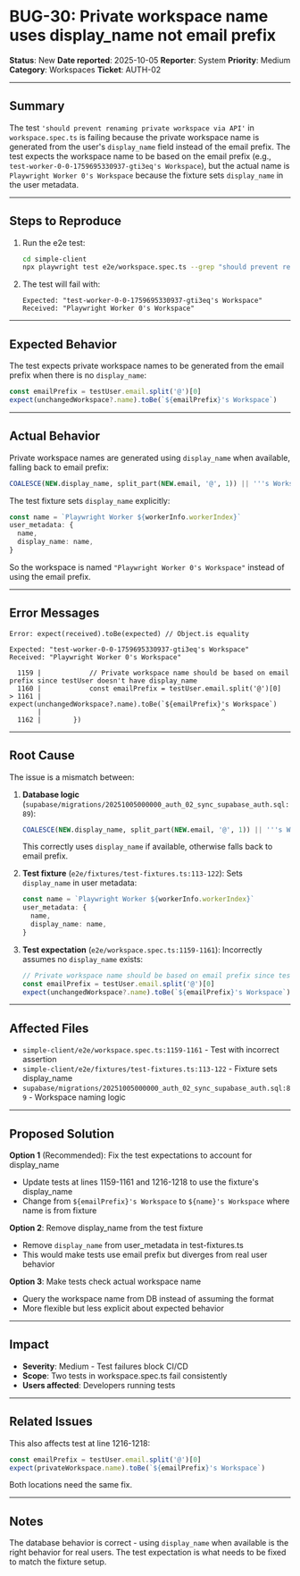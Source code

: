 # BUG-30: Private workspace name uses display_name not email prefix

**Status**: New
**Date reported**: 2025-10-05
**Reporter**: System
**Priority**: Medium
**Category**: Workspaces
**Ticket**: AUTH-02

---

## Summary

The test `'should prevent renaming private workspace via API'` in `workspace.spec.ts` is failing because the private workspace name is generated from the user's `display_name` field instead of the email prefix. The test expects the workspace name to be based on the email prefix (e.g., `test-worker-0-0-1759695330937-gti3eq's Workspace`), but the actual name is `Playwright Worker 0's Workspace` because the fixture sets `display_name` in the user metadata.

---

## Steps to Reproduce

1. Run the e2e test:
   ```bash
   cd simple-client
   npx playwright test e2e/workspace.spec.ts --grep "should prevent renaming private workspace via API"
   ```
2. The test will fail with:
   ```
   Expected: "test-worker-0-0-1759695330937-gti3eq's Workspace"
   Received: "Playwright Worker 0's Workspace"
   ```

---

## Expected Behavior

The test expects private workspace names to be generated from the email prefix when there is no `display_name`:
```typescript
const emailPrefix = testUser.email.split('@')[0]
expect(unchangedWorkspace?.name).toBe(`${emailPrefix}'s Workspace`)
```

---

## Actual Behavior

Private workspace names are generated using `display_name` when available, falling back to email prefix:
```sql
COALESCE(NEW.display_name, split_part(NEW.email, '@', 1)) || '''s Workspace'
```

The test fixture sets `display_name` explicitly:
```typescript
const name = `Playwright Worker ${workerInfo.workerIndex}`
user_metadata: {
  name,
  display_name: name,
}
```

So the workspace is named `"Playwright Worker 0's Workspace"` instead of using the email prefix.

---

## Error Messages

```
Error: expect(received).toBe(expected) // Object.is equality

Expected: "test-worker-0-0-1759695330937-gti3eq's Workspace"
Received: "Playwright Worker 0's Workspace"

  1159 | 			// Private workspace name should be based on email prefix since testUser doesn't have display_name
  1160 | 			const emailPrefix = testUser.email.split('@')[0]
> 1161 | 			expect(unchangedWorkspace?.name).toBe(`${emailPrefix}'s Workspace`)
       | 			                                 ^
  1162 | 		})
```

---

## Root Cause

The issue is a mismatch between:

1. **Database logic** (`supabase/migrations/20251005000000_auth_02_sync_supabase_auth.sql:89`):
   ```sql
   COALESCE(NEW.display_name, split_part(NEW.email, '@', 1)) || '''s Workspace'
   ```
   This correctly uses `display_name` if available, otherwise falls back to email prefix.

2. **Test fixture** (`e2e/fixtures/test-fixtures.ts:113-122`):
   Sets `display_name` in user metadata:
   ```typescript
   const name = `Playwright Worker ${workerInfo.workerIndex}`
   user_metadata: {
     name,
     display_name: name,
   }
   ```

3. **Test expectation** (`e2e/workspace.spec.ts:1159-1161`):
   Incorrectly assumes no `display_name` exists:
   ```typescript
   // Private workspace name should be based on email prefix since testUser doesn't have display_name
   const emailPrefix = testUser.email.split('@')[0]
   expect(unchangedWorkspace?.name).toBe(`${emailPrefix}'s Workspace`)
   ```

---

## Affected Files

- `simple-client/e2e/workspace.spec.ts:1159-1161` - Test with incorrect assertion
- `simple-client/e2e/fixtures/test-fixtures.ts:113-122` - Fixture sets display_name
- `supabase/migrations/20251005000000_auth_02_sync_supabase_auth.sql:89` - Workspace naming logic

---

## Proposed Solution

**Option 1** (Recommended): Fix the test expectations to account for display_name
- Update tests at lines 1159-1161 and 1216-1218 to use the fixture's display_name
- Change from `${emailPrefix}'s Workspace` to `${name}'s Workspace` where name is from fixture

**Option 2**: Remove display_name from the test fixture
- Remove `display_name` from user_metadata in test-fixtures.ts
- This would make tests use email prefix but diverges from real user behavior

**Option 3**: Make tests check actual workspace name
- Query the workspace name from DB instead of assuming the format
- More flexible but less explicit about expected behavior

---

## Impact

- **Severity**: Medium - Test failures block CI/CD
- **Scope**: Two tests in workspace.spec.ts fail consistently
- **Users affected**: Developers running tests

---

## Related Issues

This also affects test at line 1216-1218:
```typescript
const emailPrefix = testUser.email.split('@')[0]
expect(privateWorkspace.name).toBe(`${emailPrefix}'s Workspace`)
```

Both locations need the same fix.

---

## Notes

The database behavior is correct - using `display_name` when available is the right behavior for real users. The test expectation is what needs to be fixed to match the fixture setup.
